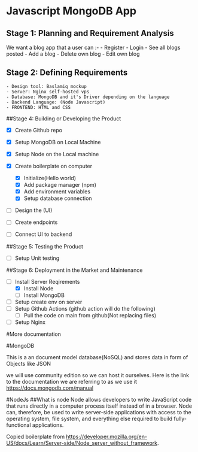 # Javascript MongoDB App

## Stage 1: Planning and Requirement Analysis

We want a blog app that a user can :-
    - Register
    - Login 
    - See all blogs posted 
    - Add a blog
    - Delete own blog
    - Edit own blog

## Stage 2: Defining Requirements

    - Design tool: Baslamiq mockup
    - Server: Nginx self-hosted vps
    - Database: MongoDB and it's Driver depending on the language
    - Backend Language: (Node Javascript)
    - FRONTEND: HTML and CSS

##Stage 4: Building or Developing the Product

- [x] Create Github repo
- [x] Setup MongoDB on Local Machine
- [x] Setup Node on the Local machine
- [x] Create boilerplate on computer
    - [x] Initialize(Hello world)
    - [x] Add package manager (npm)
    - [x] Add environment variables
    - [x] Setup database connection
- [ ] Design the (UI)
- [ ] Create endpoints
- [ ] Connect UI to backend


##Stage 5: Testing the Product
- [ ] Setup Unit testing

##Stage 6: Deployment in the Market and Maintenance
- [ ] Install Server Reqirements
    - [x] Install Node
    - [ ] Install MongoDB
- [ ] Setup create env on server
- [ ] Setup Github Actions (github action will do the following)
    - [ ] Pull the code on main from github(Not replacing files)
- [ ] Setup Nginx

#More documentation 

#MongoDB 

This is a an document model database(NoSQL) and stores data in form of Objects like JSON 

we will use community edition so we can host it ourselves. Here is the link to the documentation we are referring to as we use it https://docs.mongodb.com/manual


#NodeJs 
##What is node 
Node allows developers to write JavaScript code that runs directly in a computer process itself instead of in a browser. Node can, therefore, be used to write server-side applications with access to the operating system, file system, and everything else required to build fully-functional applications.

Copied boilerplate from https://developer.mozilla.org/en-US/docs/Learn/Server-side/Node_server_without_framework. 

